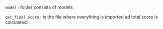 `model` : folder consists of models

`get_final_score` : is the file where everything is imported ad total score is calculated.
